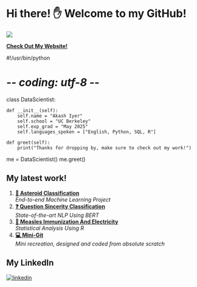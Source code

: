# Hi there! ✋  Welcome to my GitHub!
<img src="https://miro.medium.com/max/5000/1*hRgI4zStv4wHN0CG_5iCuQ.jpeg"/>

**[Check Out My Website!](https://akashviyer.github.io)**

#!/usr/bin/python
# -*- coding: utf-8 -*-

class DataScientist:

    def __init__(self):
        self.name = "Akash Iyer"
        self.school = "UC Berkeley"
        self.exp_grad = "May 2025"
        self.languages_spoken = ["English, Python, SQL, R"]

    def greet(self):
        print("Thanks for dropping by, make sure to check out my work!")

me = DataScientist()
me.greet()

## My latest work!

1. **[💫 Asteroid Classification](https://github.io/akashviyer/asteroid-classification)** <br> *End-to-end Machine Learning Project*
2. **[❓ Question Sincerity Classification](https://github.io/akashviyer/text-sincerity-classification)** <br> *State-of-the-art NLP Using BERT*
3. **[🏥 Measles Immunization And Electricity](https://drive.google.com/file/d/1RkPU-Cs-4UpboFid0m3Xof0fDws-6sXt/view)** <br> *Statistical Analysis Using R*
4. **[💻 Mini-Git](https://www.creative-tim.com/blog/ux/importance-user-experience-expert/)** <br> *Mini recreation, designed and coded from absolute scratch*

## My LinkedIn

[<img alt="linkedin" src="https://img.shields.io/badge/linkedin-%230077B5.svg?&style=for-the-badge&logo=linkedin&logoColor=white" />](https://www.linkedin.com/in/akash-v-iyer)

<p align="center">
</p>
